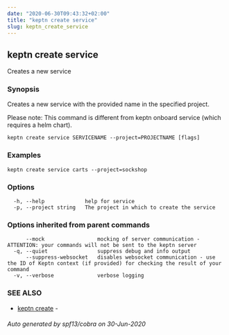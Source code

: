 ```yaml
---
date: "2020-06-30T09:43:32+02:00"
title: "keptn create service"
slug: keptn_create_service
---
```

## keptn create service

Creates a new service

### Synopsis

Creates a new service with the provided name in the specified project.

Please note: This command is different from keptn onboard service (which requires a helm chart).


```
keptn create service SERVICENAME --project=PROJECTNAME [flags]
```

### Examples

```
keptn create service carts --project=sockshop
```

### Options

```
  -h, --help             help for service
  -p, --project string   The project in which to create the service
```

### Options inherited from parent commands

```
      --mock                 mocking of server communication - ATTENTION: your commands will not be sent to the keptn server
  -q, --quiet                suppress debug and info output
      --suppress-websocket   disables websocket communication - use the ID of Keptn context (if provided) for checking the result of your command
  -v, --verbose              verbose logging
```

### SEE ALSO

* [keptn create](../keptn_create/)	 - 

###### Auto generated by spf13/cobra on 30-Jun-2020
